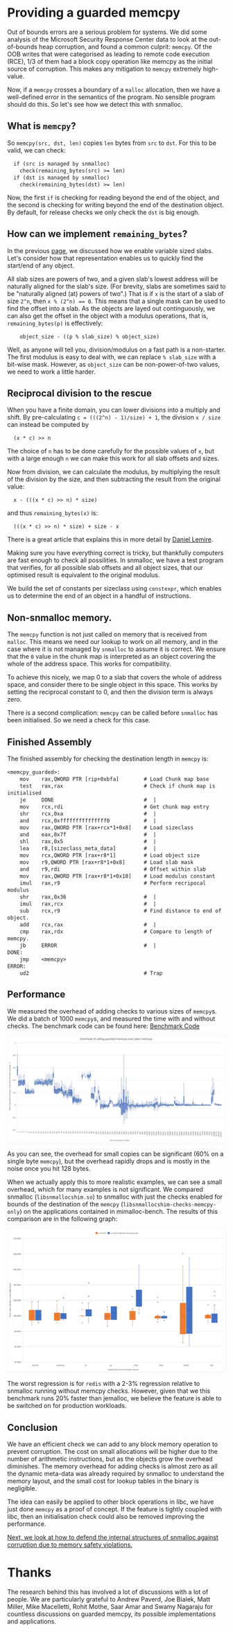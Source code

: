 # Providing a guarded memcpy

Out of bounds errors are a serious problem for systems.
We did some analysis of the Microsoft Security Response Center data to look at the out-of-bounds heap corruption, and found a common culprit: `memcpy`.
Of the OOB writes that were categorised as leading to remote code execution (RCE), 1/3 of them had a block copy operation like memcpy as the initial source of corruption.
This makes any mitigation to `memcpy` extremely high-value.

Now, if a `memcpy` crosses a boundary of a `malloc` allocation, then we have a well-defined error in the semantics of the program.
No sensible program should do this.
So let's see how we detect this with snmalloc.


## What is `memcpy`?

So `memcpy(src, dst, len)` copies `len` bytes from `src` to `dst`.
For this to be valid, we can check: 
```
  if (src is managed by snmalloc)
    check(remaining_bytes(src) >= len)
  if (dst is managed by snmalloc)
    check(remaining_bytes(dst) >= len)
```
Now, the first `if` is checking for reading beyond the end of the object, and the second is checking for writing beyond the end of the destination object.
By default, for release checks we only check the `dst` is big enough.


##  How can we implement `remaining_bytes`?

In the previous [page](./VariableSizedChunks.md), we discussed how we enable variable sized slabs.
Let's consider how that representation enables us to quickly find the start/end of any object.

All slab sizes are powers of two, and a given slab's lowest address will be naturally aligned for the slab's size.
(For brevity, slabs are sometimes said to be "naturally aligned (at) powers of two".)
That is if `x` is the start of a slab of size `2^n`, then `x % (2^n) == 0`.
This means that a single mask can be used to find the offset into a slab.
As the objects are layed out continguously, we can also get the offset in the object with a modulus operations, that is, `remaining_bytes(p)` is effectively:
```
    object_size - ((p % slab_size) % object_size)
```

Well, as anyone will tell you, division/modulus on a fast path is a non-starter.
The first modulus is easy to deal with, we can replace `% slab_size` with a bit-wise mask.
However, as `object_size` can be non-power-of-two values, we need to work a little harder.

##  Reciprocal division to the rescue

When you have a finite domain, you can lower divisions into a multiply and shift.
By pre-calculating `c = (((2^n) - 1)/size) + 1`, the division `x / size` can instead be computed by
```
  (x * c) >> n
```
The choice of `n` has to be done carefully for the possible values of `x`, but with a large enough `n` we can make this work for all slab offsets and sizes.

Now from division, we can calculate the modulus, by multiplying the result of the division
by the size, and then subtracting the result from the original value:
```
  x - (((x * c) >> n) * size)
```
and thus `remaining_bytes(x)` is:
```
  (((x * c) >> n) * size) + size - x
```

There is a great article that explains this in more detail by [Daniel Lemire](https://lemire.me/blog/2019/02/20/more-fun-with-fast-remainders-when-the-divisor-is-a-constant/).

Making sure you have everything correct is tricky, but thankfully computers are fast enough to check all possilities.
In snmalloc, we have a test program that verifies, for all possible slab offsets and all object sizes, that our optimised result is equivalent to the original modulus.

We build the set of constants per sizeclass using `constexpr`, which enables us to determine the end of an object in a handful of instructions.

## Non-snmalloc memory.

The `memcpy` function is not just called on memory that is received from `malloc`.
This means we need our lookup to work on all memory, and in the case where it is not managed by `snmalloc` to assume it is correct.
We ensure that the `0` value in the chunk map is interpreted as an object covering the whole of the address space.
This works for compatibility.

To achieve this nicely, we map 0 to a slab that covers the whole of address space, and consider there to be single object in this space.
This works by setting the reciprocal constant to 0, and then the division term is always zero.

There is a second complication: `memcpy` can be called before `snmalloc` has been initialised.
So we need a check for this case.

## Finished Assembly

The finished assembly for checking the destination length in `memcpy` is:

```x86asm
<memcpy_guarded>:
    mov    rax,QWORD PTR [rip+0xbfa]        # Load Chunk map base
    test   rax,rax                          # Check if chunk map is initialised
    je     DONE                             #  |
    mov    rcx,rdi                          # Get chunk map entry
    shr    rcx,0xa                          #  |
    and    rcx,0xfffffffffffffff0           #  |
    mov    rax,QWORD PTR [rax+rcx*1+0x8]    # Load sizeclass
    and    eax,0x7f                         #  |
    shl    rax,0x5                          #  |
    lea    r8,[sizeclass_meta_data]         #  |
    mov    rcx,QWORD PTR [rax+r8*1]         # Load object size
    mov    r9,QWORD PTR [rax+r8*1+0x8]      # Load slab mask
    and    r9,rdi                           # Offset within slab
    mov    rax,QWORD PTR [rax+r8*1+0x10]    # Load modulus constant
    imul   rax,r9                           # Perform recripocal modulus
    shr    rax,0x36                         #  |
    imul   rax,rcx                          #  |
    sub    rcx,r9                           # Find distance to end of object.
    add    rcx,rax                          #  |
    cmp    rax,rdx                          # Compare to length of memcpy.
    jb     ERROR                            #  |
DONE:
    jmp    <memcpy>
ERROR:
    ud2                                     # Trap
```

## Performance

We measured the overhead of adding checks to various sizes of `memcpy`s.
We did a batch of 1000 `memcpy`s, and measured the time with and without checks.
The benchmark code can be found here: [Benchmark Code](../../src/test/perf/memcpy/)

![Performance graphs](./data/memcpy_perf.png)

As you can see, the overhead for small copies can be significant (60% on a single byte `memcpy`), but the overhead rapidly drops and is mostly in the noise once you hit 128 bytes.

When we actually apply this to more realistic examples, we can see a small overhead, which for many examples is not significant.
We compared snmalloc (`libsnmallocshim.so`) to snmalloc with just the checks enabled for bounds of the destination of the `memcpy` (`libsnmallocshim-checks-memcpy-only`) on the applications contained in mimalloc-bench.
The results of this comparison are in the following graph:

![Performance Graphs](./data/perfgraph-memcpy-only.png)

The worst regression is for `redis` with a 2-3% regression relative to snmalloc running without memcpy checks.
However, given that we this benchmark runs 20% faster than jemalloc, we believe the feature is able to be switched on for production workloads.

## Conclusion

We have an efficient check we can add to any block memory operation to prevent corruption.
The cost on small allocations will be higher due to the number of arithmetic instructions, but as the objects grow the overhead diminishes.
The memory overhead for adding checks is almost zero as all the dynamic meta-data was already required by snmalloc to understand the memory layout, and the small cost for lookup tables in the binary is negligible.

The idea can easily be applied to other block operations in libc, we have just done `memcpy` as a proof of concept.
If the feature is tightly coupled with libc, then an initialisation check could also be removed improving the performance.

[Next, we look at how to defend the internal structures of snmalloc against corruption due to memory safety violations.](./FreelistProtection.md)


# Thanks

The research behind this has involved a lot of discussions with a lot of people.
We are particularly grateful to Andrew Paverd, Joe Bialek, Matt Miller, Mike Macelletti, Rohit Mothe, Saar Amar and Swamy Nagaraju for countless discussions on guarded memcpy, its possible implementations and applications.
